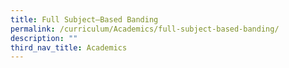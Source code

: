 ```yaml
---
title: Full Subject–Based Banding
permalink: /curriculum/Academics/full-subject-based-banding/
description: ""
third_nav_title: Academics
---
```

